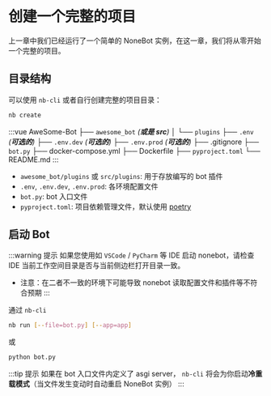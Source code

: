 # 创建一个完整的项目

上一章中我们已经运行了一个简单的 NoneBot 实例，在这一章，我们将从零开始一个完整的项目。

## 目录结构

可以使用 `nb-cli` 或者自行创建完整的项目目录：

```bash
nb create
```

<!-- prettier-ignore-start -->
:::vue
AweSome-Bot
├── `awesome_bot` _(**或是 src**)_
│   └── `plugins`
├── `.env` _(**可选的**)_
├── `.env.dev` _(**可选的**)_
├── `.env.prod` _(**可选的**)_
├── .gitignore
├── `bot.py`
├── docker-compose.yml
├── Dockerfile
├── `pyproject.toml`
└── README.md
:::
<!-- prettier-ignore-end -->

- `awesome_bot/plugins` 或 `src/plugins`: 用于存放编写的 bot 插件
- `.env`, `.env.dev`, `.env.prod`: 各环境配置文件
- `bot.py`: bot 入口文件
- `pyproject.toml`: 项目依赖管理文件，默认使用 [poetry](https://python-poetry.org/)

## 启动 Bot

:::warning 提示
如果您使用如 `VSCode` / `PyCharm` 等 IDE 启动 nonebot，请检查 IDE 当前工作空间目录是否与当前侧边栏打开目录一致。

- 注意：在二者不一致的环境下可能导致 nonebot 读取配置文件和插件等不符合预期
  :::

通过 `nb-cli`

```bash
nb run [--file=bot.py] [--app=app]
```

或

```bash
python bot.py
```

:::tip 提示
如果在 bot 入口文件内定义了 asgi server， `nb-cli` 将会为你启动**冷重载模式**（当文件发生变动时自动重启 NoneBot 实例）
:::
